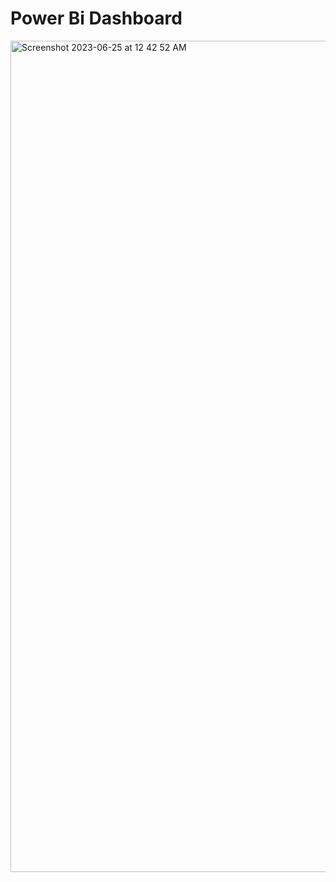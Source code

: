 # Power Bi Dashboard



<img width="1330" alt="Screenshot 2023-06-25 at 12 42 52 AM" src="https://github.com/Vrushabh-Pol/Power-Bi/assets/126774806/2236babf-cc60-4db0-bc89-6e17f6835343">
